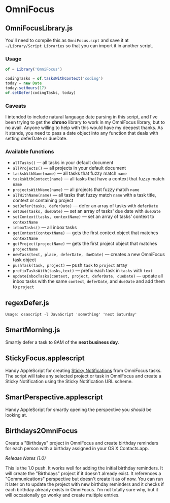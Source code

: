 OmniFocus
===========

## OmniFocusLibrary.js

You'll need to compile this as `OmniFocus.scpt` and save it at `~/Library/Script Libraries` so that you can import it in another script.

### Usage

```javascript
of = Library('OmniFocus')

codingTasks = of.tasksWithContext('coding')
today = new Date
today.setHours(17)
of.setDefer(codingTasks, today)

```

### Caveats

I intended to include natural language date parsing in this script, and I've been trying to get the **chrono** library to work in my OmniFocus library, but to no avail. Anyone willing to help with this would have my deepest thanks. As it stands, you need to pass a date object into any function that deals with setting deferDate or dueDate.

### Available functions

- `allTasks()` — all tasks in your default document
- `allProjects()` — all projects in your default document
- `tasksWithName(name)` — all tasks that fuzzy match `name`
- `tasksWithContext(name)` — all tasks that have a context that fuzzy match `name`
- `projectsWithName(name)` — all projects that fuzzy match `name`
- `allWithName(name)` — all tasks that fuzzy match `name` with a task title, context or containing project
- `setDefer(tasks, deferDate)` — defer an array of tasks with `deferDate`
- `setDue(tasks, dueDate)` — set an array of tasks' due date with `dueDate`
- `setContext(tasks, contextName)` — set an array of tasks' context to `contextName`
- `inboxTasks()` — all inbox tasks
- `getContext(contextName)` — gets the first context object that matches `contextName`
- `getProject(projectName)` — gets the first project object that matches `projectName`
- `newTask(text, place, deferDate, dueDate)` — creates a new OmniFocus task object
- `pushTask(task, project)` — push `task` to `project` array
- `prefixTasksWith(tasks,text)` — prefix each task in `tasks` with `text`
- `updateInboxTasks(context, project, deferDate, dueDate)` — update all inbox tasks with the same `context`, `deferDate`, and `dueDate` and add them to `project`

## regexDefer.js

`Usage: osascript -l JavaScript 'something' 'next Saturday'`

## SmartMorning.js

Smartly defer a task to 8AM of the **next business day**.

## StickyFocus.applescript
Handy AppleScript for creating [Sticky Notifications](http://instinctivecode.com/sticky-notifications/) from OmniFocus tasks. The script will take any selected project or task in OmniFocus and create a Sticky Notification using the Sticky Notification URL scheme.

## SmartPerspective.applescript

Handy AppleScript for smartly opening the perspective you *should* be looking at.

## Birthdays2OmniFocus

Create a "Birthdays" project in OmniFocus and create birthday reminders for each person with a birthday assigned in your OS X Contacts.app.

*Release Notes (1.0)*

This is the 1.0 push. It works well for adding the initial birthday reminders. It will create the "Birthdays" project if it doesn't already exist. It references a "Communications" perspective but doesn't create it as of now. You can run it later on to update the project with new birthday reminders and it checks if each birthday already exists in OmniFocus. I'm not totally sure why, but it will occasionally go wonky and create multiple entries.

